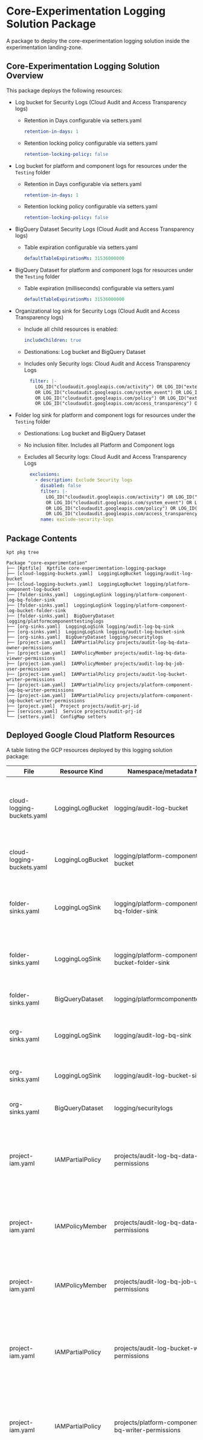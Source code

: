 # Core-Experimentation Logging Solution Package

A package to deploy the core-experimentation logging solution inside the experimentation landing-zone.

## Core-Experimentation Logging Solution Overview

This package deploys the following resources:

- Log bucket for Security Logs (Cloud Audit and Access Transparency logs)

    - Retention in Days configurable via setters.yaml

        ```yaml
        retention-in-days: 1
        ```
    - Retention locking policy configurable via setters.yaml

        ```yaml
        retention-locking-policy: false
        ```
- Log bucket for platform and component logs for resources under the `Testing` folder

    - Retention in Days configurable via setters.yaml

        ```yaml
        retention-in-days: 1
        ```
    - Retention locking policy configurable via setters.yaml
        ```yaml
        retention-locking-policy: false
        ```
- BigQuery Dataset Security Logs (Cloud Audit and Access Transparency logs)

    - Table expiration configurable via setters.yaml

        ```yaml
        defaultTableExpirationMs: 31536000000
        ```

- BigQuery Dataset for platform and component logs for resources under the `Testing` folder

    - Table expiration (milliseconds) configurable via setters.yaml

        ```yaml
        defaultTableExpirationMs: 31536000000
        ```

- Organizational log sink for Security Logs (Cloud Audit and Access Transparency logs)

    - Include all child resources is enabled:

        ```yaml
        includeChildren: true
        ```

    - Destionations: Log bucket and BigQuery Dataset

    - Includes only Security logs: Cloud Audit and Access Transparency Logs

        ```yaml
          filter: |-
            LOG_ID("cloudaudit.googleapis.com/activity") OR LOG_ID("externalaudit.googleapis.com/activity")
            OR LOG_ID("cloudaudit.googleapis.com/system_event") OR LOG_ID("externalaudit.googleapis.com/system_event")
            OR LOG_ID("cloudaudit.googleapis.com/policy") OR LOG_ID("externalaudit.googleapis.com/policy")
            OR LOG_ID("cloudaudit.googleapis.com/access_transparency") OR LOG_ID("externalaudit.googleapis.com/access_transparency")    
        ```

- Folder log sink for platform and component logs for resources under the `Testing` folder

    - Destionations: Log bucket and BigQuery Dataset

    - No inclusion filter. Includes all Platform and Component logs

    - Excludes all Security logs: Cloud Audit and Access Transparency Logs

        ```yaml
          exclusions:
            - description: Exclude Security logs
              disabled: false
              filter: |-
                LOG_ID("cloudaudit.googleapis.com/activity") OR LOG_ID("externalaudit.googleapis.com/activity")
                OR LOG_ID("cloudaudit.googleapis.com/system_event") OR LOG_ID("externalaudit.googleapis.com/system_event")
                OR LOG_ID("cloudaudit.googleapis.com/policy") OR LOG_ID("externalaudit.googleapis.com/policy")
                OR LOG_ID("cloudaudit.googleapis.com/access_transparency") OR LOG_ID("externalaudit.googleapis.com/access_transparency")
              name: exclude-security-logs
        ```

## Package Contents

`kpt pkg tree`

```
Package "core-experimentation"
├── [Kptfile]  Kptfile core-experimentation-logging-package
├── [cloud-logging-buckets.yaml]  LoggingLogBucket logging/audit-log-bucket
├── [cloud-logging-buckets.yaml]  LoggingLogBucket logging/platform-component-log-bucket
├── [folder-sinks.yaml]  LoggingLogSink logging/platform-component-log-bq-folder-sink
├── [folder-sinks.yaml]  LoggingLogSink logging/platform-component-log-bucket-folder-sink
├── [folder-sinks.yaml]  BigQueryDataset logging/platformcomponenttestinglogs
├── [org-sinks.yaml]  LoggingLogSink logging/audit-log-bq-sink
├── [org-sinks.yaml]  LoggingLogSink logging/audit-log-bucket-sink
├── [org-sinks.yaml]  BigQueryDataset logging/securitylogs
├── [project-iam.yaml]  IAMPartialPolicy projects/audit-log-bq-data-owner-permissions
├── [project-iam.yaml]  IAMPolicyMember projects/audit-log-bq-data-viewer-permissions
├── [project-iam.yaml]  IAMPolicyMember projects/audit-log-bq-job-user-permissions
├── [project-iam.yaml]  IAMPartialPolicy projects/audit-log-bucket-writer-permissions
├── [project-iam.yaml]  IAMPartialPolicy projects/platform-component-log-bq-writer-permissions
├── [project-iam.yaml]  IAMPartialPolicy projects/platform-component-log-bucket-writer-permissions
├── [project.yaml]  Project projects/audit-prj-id
├── [services.yaml]  Service projects/audit-prj-id
└── [setters.yaml]  ConfigMap setters
```

## Deployed Google Cloud Platform Resources

A table listing the GCP resources deployed by this logging solution package:

| File                       | Resource Kind    | Namespace/metadata Name                                   | Description                                                                                                 |
| -------------------------- | ---------------- | --------------------------------------------------------- | ----------------------------------------------------------------------------------------------------------- |
| cloud-logging-buckets.yaml | LoggingLogBucket | logging/audit-log-bucket                                  | Log bucket for organization security logs (Audit and Access Transparency Logs)                              |
| cloud-logging-buckets.yaml | LoggingLogBucket | logging/platform-component-log-bucket                     | Log Bucket for platform and component logs                                                                  |
| folder-sinks.yaml          | LoggingLogSink   | logging/platform-component-log-bq-folder-sink             | Folder sink for platform and component logs to BigQuery Dataset                                             |
| folder-sinks.yaml          | LoggingLogSink   | logging/platform-component-log-bucket-folder-sink         | Folder sink for platform and component logs to Log Bucket                                                   |
| folder-sinks.yaml          | BigQueryDataset  | logging/platformcomponenttestinglogs                      | BigQuery Dataset for Testing Resources                                                                      |
| org-sinks.yaml             | LoggingLogSink   | logging/audit-log-bq-sink                                 | Organization sink for security logs to BigQuery Dataset                                                     |
| org-sinks.yaml             | LoggingLogSink   | logging/audit-log-bucket-sink                             | Organization sink for security logs to Log Bucket                                                           |
| org-sinks.yaml             | BigQueryDataset  | logging/securitylogs                                      | BigQuery Dataset for security logs                                                                          |
| project-iam.yaml           | IAMPartialPolicy | projects/audit-log-bq-data-owner-permissions              | IAM permission to allow log sink service account to write logs to the BigQuery Dataset in the audit project |
| project-iam.yaml           | IAMPolicyMember  | projects/audit-log-bq-data-viewer-permissions             | IAM permission to restrict access to BigQuery in the audit project                                          |
| project-iam.yaml           | IAMPolicyMember  | projects/audit-log-bq-job-user-permissions                | IAM permission to allow running BigQuery Jobs (Queries) in the audit project                                |
| project-iam.yaml           | IAMPartialPolicy | projects/audit-log-bucket-writer-permissions              | IAM permission to allow log sink service account to write logs to the Log Bucket in the audit project       |
| project-iam.yaml           | IAMPartialPolicy | projects/platform-component-log-bq-writer-permissions     | IAM permission to allow log sink service account to write logs to the BigQuery Dataset in the audit project |
| project-iam.yaml           | IAMPartialPolicy | projects/platform-component-log-bucket-writer-permissions | IAM permission to allow log sink service account to write logs to the Log Bucket in the audit project       |
| project.yaml               | Project          | projects/audit-prj-id                                     | Creates the audit project                                                                                   |
| services.yaml              | Service          | projects/audit-prj-id                                     | Enables the BigQuery API                                                                                    |
